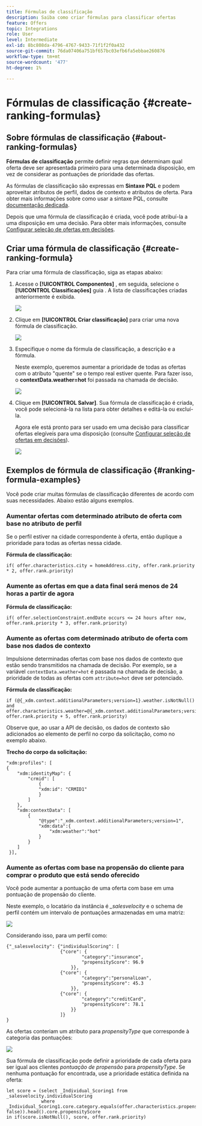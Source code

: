 ```yaml
---
title: Fórmulas de classificação
description: Saiba como criar fórmulas para classificar ofertas
feature: Offers
topic: Integrations
role: User
level: Intermediate
exl-id: 8bc808da-4796-4767-9433-71f1f2f0a432
source-git-commit: 76da07406a751bf657bc03efb6fa5ebbae260876
workflow-type: tm+mt
source-wordcount: '477'
ht-degree: 1%

---
```


# Fórmulas de classificação {#create-ranking-formulas}

## Sobre fórmulas de classificação {#about-ranking-formulas}

**Fórmulas de classificação** permite definir regras que determinam qual oferta deve ser apresentada primeiro para uma determinada disposição, em vez de considerar as pontuações de prioridade das ofertas.

As fórmulas de classificação são expressas em **Sintaxe PQL** e podem aproveitar atributos de perfil, dados de contexto e atributos de oferta. Para obter mais informações sobre como usar a sintaxe PQL, consulte [documentação dedicada](https://experienceleague.adobe.com/docs/experience-platform/segmentation/pql/overview.html).

Depois que uma fórmula de classificação é criada, você pode atribuí-la a uma disposição em uma decisão. Para obter mais informações, consulte [Configurar seleção de ofertas em decisões](../offer-activities/configure-offer-selection.md).

## Criar uma fórmula de classificação {#create-ranking-formula}

Para criar uma fórmula de classificação, siga as etapas abaixo:

1. Acesse o **[!UICONTROL Componentes]** , em seguida, selecione o **[!UICONTROL Classificações]** guia . A lista de classificações criadas anteriormente é exibida.

   ![](../assets/rankings-list.png)

1. Clique em **[!UICONTROL Criar classificação]** para criar uma nova fórmula de classificação.

   ![](../assets/ranking-create-formula.png)

1. Especifique o nome da fórmula de classificação, a descrição e a fórmula.

   Neste exemplo, queremos aumentar a prioridade de todas as ofertas com o atributo &quot;quente&quot; se o tempo real estiver quente. Para fazer isso, o **contextData.weather=hot** foi passada na chamada de decisão.

   ![](../assets/ranking-syntax.png)

1. Clique em **[!UICONTROL Salvar]**. Sua fórmula de classificação é criada, você pode selecioná-la na lista para obter detalhes e editá-la ou excluí-la.

   Agora ele está pronto para ser usado em uma decisão para classificar ofertas elegíveis para uma disposição (consulte [Configurar seleção de ofertas em decisões](../offer-activities/configure-offer-selection.md)).

   ![](../assets/ranking-formula-created.png)

## Exemplos de fórmula de classificação {#ranking-formula-examples}

Você pode criar muitas fórmulas de classificação diferentes de acordo com suas necessidades. Abaixo estão alguns exemplos.

<!--
Boost by offer ID

Boost the priority of an offer with the offer ID *xcore:personalized-offer:13d213cd4cb328ec* by 5.

**Ranking formula:**

```
if( offer._id = "xcore:personalized-offer:13d213cd4cb328ec", offer.rank.priority + 5, offer.rank.priority)
```

Change the offer priority based on a certain profile attribute

Set the offer priority to 30 for offer *xcore:personalized-offer:13d213cd4cb328ec* if the user lives in the city of Bondi.

**Ranking formula:**

```
if( offer._id = "xcore:personalized-offer:13d213cd4cb328ec" and homeAddress.city.equals("Bondi", false), 30, offer.rank.priority)
```

Boost multiple offers by offer ID based on the presence of a profile's segment membership

Boost the priority of offers based on whether the user is a member of a priority segment, which is configured as an attribute in the offer.

**Ranking formula:**

```
if( segmentMembership.get("ups").get(offer.characteristics.prioritySegmentId).status in (["realized","existing"]), offer.rank.priority + 10, offer.rank.priority)
```
-->

### Aumentar ofertas com determinado atributo de oferta com base no atributo de perfil

Se o perfil estiver na cidade correspondente à oferta, então duplique a prioridade para todas as ofertas nessa cidade.

**Fórmula de classificação:**

```
if( offer.characteristics.city = homeAddress.city, offer.rank.priority * 2, offer.rank.priority)
```

### Aumente as ofertas em que a data final será menos de 24 horas a partir de agora

**Fórmula de classificação:**

```
if( offer.selectionConstraint.endDate occurs <= 24 hours after now, offer.rank.priority * 3, offer.rank.priority)
```

### Aumente as ofertas com determinado atributo de oferta com base nos dados de contexto

Impulsione determinadas ofertas com base nos dados de contexto que estão sendo transmitidos na chamada de decisão. Por exemplo, se a variável `contextData.weather=hot` é passada na chamada de decisão, a prioridade de todas as ofertas com `attribute=hot` deve ser potenciado.

**Fórmula de classificação:**

```
if (@{_xdm.context.additionalParameters;version=1}.weather.isNotNull()
and offer.characteristics.weather=@{_xdm.context.additionalParameters;version=1}.weather, offer.rank.priority + 5, offer.rank.priority)
```

Observe que, ao usar a API de decisão, os dados de contexto são adicionados ao elemento de perfil no corpo da solicitação, como no exemplo abaixo.

**Trecho do corpo da solicitação:**

```
"xdm:profiles": [
{
    "xdm:identityMap": {
        "crmid": [
            {
            "xdm:id": "CRMID1"
            }
        ]
    },
    "xdm:contextData": [
        {
            "@type":"_xdm.context.additionalParameters;version=1",
            "xdm:data":{
                "xdm:weather":"hot"
            }
        }
    ]
 }],
```

### Aumente as ofertas com base na propensão do cliente para comprar o produto que está sendo oferecido

Você pode aumentar a pontuação de uma oferta com base em uma pontuação de propensão do cliente.

Neste exemplo, o locatário da instância é *_salesvelocity* e o schema de perfil contém um intervalo de pontuações armazenadas em uma matriz:

![](../assets/ranking-example-schema.png)

Considerando isso, para um perfil como:

```
{"_salesvelocity": {"individualScoring": [
                    {"core": {
                            "category":"insurance",
                            "propensityScore": 96.9
                        }},
                    {"core": {
                            "category":"personalLoan",
                            "propensityScore": 45.3
                        }},
                    {"core": {
                            "category":"creditCard",
                            "propensityScore": 78.1
                        }}
                    ]}
}
```

As ofertas conteriam um atributo para *propensityType* que corresponde à categoria das pontuações:

![](../assets/ranking-example-propensityType.png)

Sua fórmula de classificação pode definir a prioridade de cada oferta para ser igual aos clientes *pontuação de propensão* para *propensityType*. Se nenhuma pontuação for encontrada, use a prioridade estática definida na oferta:

```
let score = (select _Individual_Scoring1 from _salesvelocity.individualScoring
             where _Individual_Scoring1.core.category.equals(offer.characteristics.propensityType, false)).head().core.propensityScore
in if(score.isNotNull(), score, offer.rank.priority)
```
